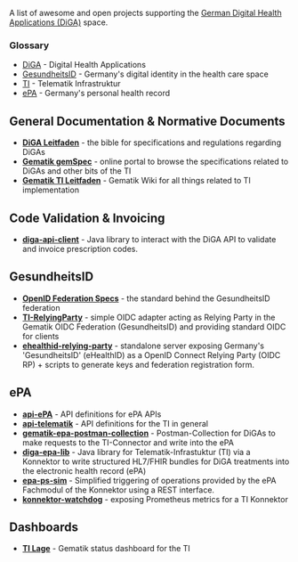 A list of awesome and open projects supporting
the  [German Digital Health Applications (DiGA)](https://www.bfarm.de/EN/Medical-devices/Tasks/DiGA-and-DiPA/Digital-Health-Applications/_node.html)
space.

### Glossary

- [DiGA](https://www.bfarm.de/EN/Medical-devices/Tasks/DiGA-and-DiPA/Digital-Health-Applications/_node.html) - Digital
  Health Applications
- [GesundheitsID](https://www.gematik.de/anwendungen/gesundheitsid) - Germany's digital identity in the health care
  space
- [TI](https://www.gematik.de/telematikinfrastruktur) - Telematik Infrastruktur
- [ePA](https://www.bsi.bund.de/EN/Themen/Unternehmen-und-Organisationen/Standards-und-Zertifizierung/E-Health/Elektronische-Patientenakte/elektronische-patientenakte.html) -
  Germany's personal health record

## General Documentation & Normative Documents

- **[DiGA Leitfaden](https://www.bfarm.de/SharedDocs/Downloads/DE/Medizinprodukte/diga_leitfaden.html)** - the bible for
  specifications and regulations regarding DiGAs
- **[Gematik gemSpec](https://gemspec.gematik.de/)** - online portal to browse the specifications related to DiGAs and
  other bits of the TI
- **[Gematik TI Leitfaden](https://wiki.gematik.de/display/TFD)** - Gematik Wiki for all things related to TI
  implementation

## Code Validation & Invoicing

- **[diga-api-client](https://github.com/alex-therapeutics/diga-api-client)** - Java library to interact with the DiGA
  API to validate and invoice prescription codes.

## GesundheitsID

- **[OpenID Federation Specs](https://openid.net/specs/openid-federation-1_0.html)** - the standard behind the
  GesundheitsID federation
- **[TI-RelyingParty](https://github.com/BAYOOMED/TI-RelyingParty)** - simple OIDC adapter acting as Relying Party in
  the Gematik OIDC Federation (GesundheitsID) and providing standard OIDC for clients
- **[ehealthid-relying-party](https://github.com/oviva-ag/ehealthid-relying-party)** - standalone server exposing
  Germany's 'GesundheitsID' (eHealthID) as a OpenID Connect Relying Party (OIDC RP) + scripts to generate keys and
  federation registration form.

## ePA

- **[api-ePA](https://github.com/gematik/api-ePA)** - API definitions for ePA APIs
- **[api-telematik](https://github.com/gematik/api-telematik)** - API definitions for the TI in general
- **[gematik-epa-postman-collection](https://github.com/ikosta/gematik-epa-postman-collection)** - Postman-Collection
  for DiGAs to make requests to the TI-Connector and write into the ePA
- **[diga-epa-lib](https://github.com/oviva-ag/diga-epa-lib)** - Java library for Telematik-Infrastuktur (TI) via a
  Konnektor to write structured HL7/FHIR bundles for DiGA treatments into the electronic health record (ePA)
- **[epa-ps-sim](https://github.com/gematik/epa-ps-sim)** - Simplified triggering of operations provided by the ePA
  Fachmodul of the Konnektor using a REST interface.
- **[konnektor-watchdog](https://github.com/oviva-ag/konnektor-watchdog)** - exposing Prometheus metrics for a TI Konnektor

## Dashboards

- **[TI Lage](https://ti-lage.prod.ccs.gematik.solutions/d/W19ANiYnk/ti-dashboard-verlauf-erp?orgId=1&kiosk)** - Gematik status dashboard for the TI